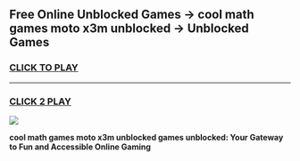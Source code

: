 
## Free Online Unblocked Games → cool math games moto x3m unblocked → Unblocked Games
<h3>
<a href="https://premium.freeplayer.one?title=cool_math_games_moto_x3m_unblocked&ref=21F">CLICK TO PLAY</a></h3>
<hr>

<h3>
<a href="https://premium.freeplayer.one?title=cool_math_games_moto_x3m_unblocked&ref=21F">CLICK 2 PLAY</a>
  
</h3>

<a href="https://premium.freeplayer.one?title=cool_math_games_moto_x3m_unblocked&ref=21F/"><img src="https://clearcache.store/games.png"></a>


**cool math games moto x3m unblocked games unblocked: Your Gateway to Fun and Accessible Online Gaming**

